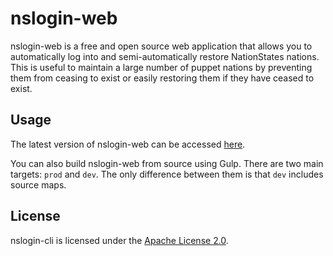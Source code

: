 # nslogin-web #

nslogin-web is a free and open source web application that allows you to
automatically log into and semi-automatically restore NationStates nations.
This is useful to maintain a large number of puppet nations by preventing them
from ceasing to exist or easily restoring them if they have ceased to exist.

## Usage ##

The latest version of nslogin-web can be accessed [here](https://auralia.github.io/nslogin-web/build).

You can also build nslogin-web from source using Gulp. There are two main 
targets: `prod` and `dev`. The only difference between them is that `dev` 
includes source maps.

## License ##

nslogin-cli is licensed under the [Apache License 2.0](http://www.apache.org/licenses/LICENSE-2.0).
